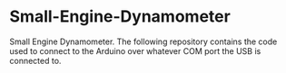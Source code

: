 # Small-Engine-Dynamometer
Small Engine Dynamometer. The following repository contains the code used to connect to the Arduino over whatever COM port the USB is connected to. 
